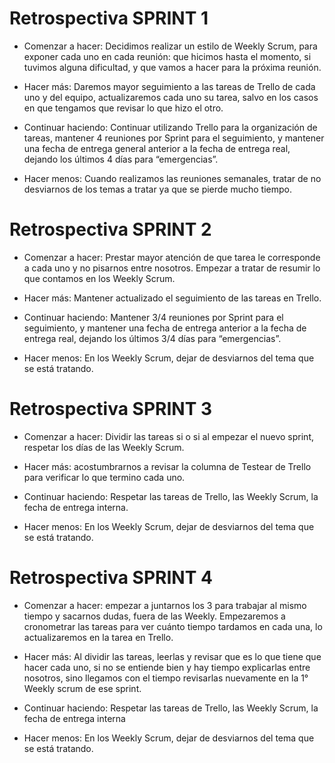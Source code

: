 # Retrospectiva SPRINT 1

* Comenzar a hacer: Decidimos realizar un estilo de Weekly Scrum, para exponer cada uno en cada reunión: que hicimos hasta el momento, si tuvimos alguna dificultad, y que vamos a hacer para la próxima reunión.

* Hacer más: Daremos mayor seguimiento a las tareas de Trello de cada uno y del equipo, actualizaremos cada uno su tarea, salvo en los casos en que tengamos que revisar lo que hizo el otro.

* Continuar haciendo: Continuar utilizando Trello para la organización de tareas, mantener 4 reuniones por Sprint para el seguimiento, y mantener una fecha de entrega general anterior a la fecha de entrega real, dejando los últimos 4 días para “emergencias”. 

* Hacer menos: Cuando realizamos las reuniones semanales, tratar de no desviarnos de los temas a tratar ya que se pierde mucho tiempo.

# Retrospectiva SPRINT 2

* Comenzar a hacer: Prestar mayor atención de que tarea le corresponde a cada uno y no pisarnos entre nosotros. Empezar a tratar de resumir lo que contamos en los Weekly Scrum.

* Hacer más: Mantener actualizado el seguimiento de las tareas en Trello.

* Continuar haciendo: Mantener 3/4 reuniones por Sprint para el seguimiento, y mantener una fecha de entrega anterior a la fecha de entrega real, dejando los últimos 3/4 días para “emergencias”. 

* Hacer menos: En los Weekly Scrum, dejar de desviarnos del tema que se está tratando.

# Retrospectiva SPRINT 3

* Comenzar a hacer: Dividir las tareas si o si al empezar el nuevo sprint, respetar los días de las Weekly Scrum. 

* Hacer más: acostumbrarnos a revisar la columna de Testear de Trello para verificar lo que termino cada uno.

* Continuar haciendo: Respetar las tareas de Trello, las Weekly Scrum, la fecha de entrega interna.

* Hacer menos: En los Weekly Scrum, dejar de desviarnos del tema que se está tratando.

# Retrospectiva SPRINT 4

* Comenzar a hacer: empezar a juntarnos los 3 para trabajar al mismo tiempo y sacarnos dudas, fuera de las Weekly. Empezaremos a cronometrar las tareas para ver cuánto tiempo tardamos en cada una, lo actualizaremos en la tarea en Trello.

* Hacer más: Al dividir las tareas, leerlas y revisar que es lo que tiene que hacer cada uno, si no se entiende bien y hay tiempo explicarlas entre nosotros, sino llegamos con el tiempo revisarlas nuevamente en la 1° Weekly scrum de ese sprint.

* Continuar haciendo: Respetar las tareas de Trello, las Weekly Scrum, la fecha de entrega interna

* Hacer menos: En los Weekly Scrum, dejar de desviarnos del tema que se está tratando.



